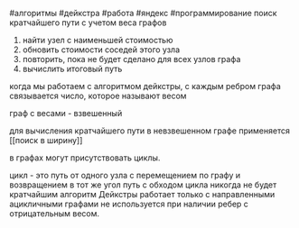#алгоритмы #дейкстра #работа #яндекс #программирование 
поиск кратчайшего пути с учетом веса графов 

1) найти узел с наименьшей стоимостью
2) обновить стоимости  соседей этого узла
3) повторить, пока не будет сделано для всех узлов графа
4) вычислить итоговый путь 

когда мы работаем с алгоритмом дейкстры,  с каждым ребром графа связывается число, которое называют весом

граф с весами - взвешенный 

для вычисления кратчайшего пути в невзвешенном графе применяется [[поиск в ширину]]

в графах могут присутствовать циклы.

цикл - это путь от одного узла с перемещением по графу и возвращением в тот же угол
путь с обходом цикла никогда не будет кратчайшим
алгоритм Дейкстры работает только с направленными ацикличными графами
не используется при наличии ребер с отрицательным весом.